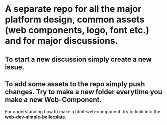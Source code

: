 # A separate repo for all the major platform design, common assets (web components, logo, font etc.) and for major discussions.

## To start a new discussion simply create a new issue.

## To add some assets to the repo simply push changes. Try to make a new folder everytime you make a new **Web-Component**.

For understanding how to make a html-web-component. try to look into the **web-dev-simple-boilerplate**.